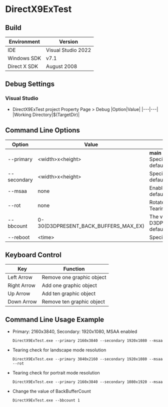 # DirectX9ExTest
## Build
|Environment|Version|
|---|---|
|IDE|Visual Studio 2022|
|Windows SDK|v7.1|
|Direct X SDK|August 2008|

## Debug Settings
### Visual Studio
  - DirectX9ExTest project Property Page > Debug
    |Option|Value|
    |---|---|
    |Working Directory|$(TargetDir)|

## Command Line Options
|Option|Value|Note|
|---|---|---|
|--primary|\<width\>x\<height\>|<b>main display</b><br>Specify Primary Display Resolution<br>default(no option): current resolution|
|--secondary|\<width\>x\<height\>|Specify Secondary Display Resolution<br>default(no option): current resolution|
|--msaa|none|Enable MSAA<br>default(no option): disabled|
|--rot|none|Rotate scrolling image and position.<br>Tearing check for landscape mode resolution.|
|--bbcount|0-30(D3DPRESENT_BACK_BUFFERS_MAX_EX)|The value of D3DPRESENT_PARAMETERS::BackBufferCount.<br>default(no option): 2|
|--reboot|\<time\>|Specify reboot interval(sec.)|

## Keyboard Control
|Key|Function|
|---|---|
|Left Arrow|Remove one graphic object|
|Right Arrow|Add one graphic object|
|Up Arrow|Add ten graphic object|
|Down Arrow|Remove ten graphic object|

## Command Line Usage Example
  - Primary: 2160x3840, Secondary: 1920x1080, MSAA enabled
    ```
    DirectX9ExTest.exe --primary 2160x3840 --secondary 1920x1080 --msaa
    ```

  - Tearing check for landscape mode resolution
    ```
    DirectX9ExTest.exe --primary 3840x2160 --secondary 1920x1080 --msaa --rot
    ```

  - Tearing check for portrait mode resolution
    ```
    DirectX9ExTest.exe --primary 2160x3840 --secondary 1080x1920 --msaa
    ```

  - Change the value of BackBufferCount
    ```
    DirectX9ExTest.exe --bbcount 1
    ```


